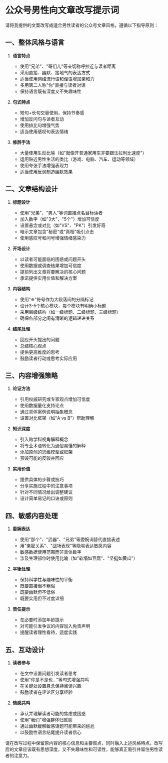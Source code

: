 # 公众号男性向文章改写提示词

请将我提供的文案改写成适合男性读者的公众号文章风格。遵循以下指导原则：

## 一、整体风格与语言

1. **语言特点**
   - 使用"兄弟"、"哥们儿"等亲切称呼拉近与读者距离
   - 采用直接、幽默、接地气的表达方式
   - 适当使用网络流行语和俚语增加亲和力
   - 多用第二人称"你"直接与读者对话
   - 保持语言既有深度又不失趣味性

2. **句式特点**
   - 短句+长句交替使用，保持节奏感
   - 增加反问句与读者互动
   - 使用排比句增强气势
   - 适当使用感叹句表达情绪

3. **修辞手法**
   - 大量使用生动比喻（如"就像开普通家用车非要跟法拉利比速度"）
   - 运用贴近男性生活的类比（游戏、电脑、汽车、运动等领域）
   - 使用夸张手法增强表现力
   - 适当使用反讽制造幽默效果

## 二、文章结构设计

1. **标题设计**
   - 使用"兄弟"、"男人"等词直接点名目标读者
   - 加入数字（如"3大"、"5个"）增加可信度
   - 设置悬念或对比（如"VS"、"PK"）引发好奇
   - 暗示文章包含"秘密"或"真相"吸引点击
   - 使用感叹号和问号增强情绪感染力

2. **开场设计**
   - 以读者可能面临的困惑或问题开头
   - 使用数据或调查结果增加可信度
   - 提前列出文章将要解决的核心问题
   - 承诺提供实用价值和解决方案

3. **内容结构**
   - 使用"✵"符号作为大段落间的分隔标记
   - 设计3-5个核心模块，每个模块有明确小标题
   - 采用层级结构（如一级标题、二级标题、三级标题）
   - 确保各部分之间有清晰的逻辑递进关系

4. **结尾处理**
   - 回应开头提出的问题
   - 总结核心观点
   - 提供更高维度的思考
   - 鼓励读者行动或思考实际应用

## 三、内容增强策略

1. **论证方法**
   - 引用权威研究或专家观点增加可信度
   - 使用数据量化支持论点
   - 通过具体案例说明抽象概念
   - 设置对比框架（如"A vs B"）帮助理解

2. **知识深度**
   - 引入跨学科视角解释概念
   - 将专业术语转化为通俗易懂的解释
   - 添加原创的思维模型或框架
   - 预设可能的反驳并回应

3. **实用价值**
   - 提供具体的步骤或技巧
   - 分享实施过程中的注意事项
   - 针对不同情况给出调整建议
   - 设计简单易记的口诀或原则

## 四、敏感内容处理

1. **委婉表达**
   - 使用"那个"、"武器"、"兄弟"等委婉词替代直接表述
   - 用"亲密关系"、"战场表现"等隐喻表达敏感内容
   - 敏感数据使用范围而非具体数字
   - 涉及生理部位时使用比喻（如"软塌如豆腐"、"坚挺如黄瓜"）

2. **平衡处理**
   - 保持科学性与趣味性的平衡
   - 既要直接但不粗俗
   - 既要幽默但不低俗
   - 既要实用但不过度详细

3. **责任提示**
   - 在必要时添加年龄提示
   - 对可能引发争议的内容加入免责声明
   - 提醒读者理性看待，适度实践

## 五、互动设计

1. **读者参与**
   - 在文中设置问题引发读者思考
   - 使用"你是不是也..."等句式增强共鸣
   - 在关键处设置悬念保持阅读兴趣
   - 鼓励读者在评论区分享经验

2. **情感共鸣**
   - 承认并理解读者可能的焦虑或困惑
   - 使用"我们"增强群体归属感
   - 通过幽默缓解敏感话题可能带来的尴尬
   - 以鼓励性语言结尾提升读者信心

请在改写过程中保留原内容的核心信息和主要观点，同时融入上述风格特点。改写后的文章应该既有思想深度，又不失趣味性和可读性，能够真正吸引并留住男性读者的注意力。